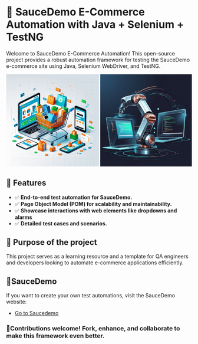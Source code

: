 # 🚀 SauceDemo E-Commerce Automation with Java + Selenium + TestNG 
Welcome to SauceDemo E-Commerce Automation! 
This open-source project provides a robust automation framework for testing the SauceDemo e-commerce site using Java, Selenium WebDriver, and TestNG.

<img src="https://github.com/JavierKaiser9/Ecommerce-Automation/blob/master/Eco_Automation.png" width="700" alt="E-Commerce Automation" title="E-Commerce Automation" />

## 🔹 Features
* ✅ **End-to-end test automation for SauceDemo.** 
* ✅ **Page Object Model (POM) for scalability and maintainability.**
* ✅ **Showcase interactions with web elements like dropdowns and alarms**
* ✅ **Detailed test cases and scenarios.** 

## 🎯 Purpose of the project
This project serves as a learning resource and a template for QA engineers and developers looking to automate e-commerce applications efficiently. 
 
## 🔗SauceDemo 
If you want to create your own test automations, visit the SauceDemo website:
* [Go to Saucedemo](https://www.saucedemo.com/) 

### 📝Contributions welcome! Fork, enhance, and collaborate to make this framework even better. 
